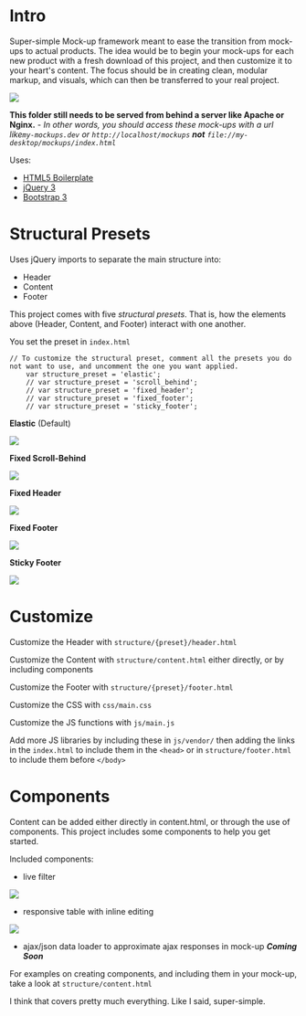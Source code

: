 # Intro

Super-simple Mock-up framework meant to ease the transition from mock-ups to actual products. The idea would be to begin your mock-ups for each new product with a fresh download of this project, and then customize it to your heart's content. The focus should be in creating clean, modular markup, and visuals, which can then be transferred to your real project.

![](https://cloud.githubusercontent.com/assets/1004903/25249958/ced8bf9e-25e1-11e7-8484-bf61d022dba0.png)

**This folder still needs to be served from behind a server like Apache or Nginx.** - *In other words, you should access these mock-ups with a url like`my-mockups.dev` or `http://localhost/mockups` **not** `file://my-desktop/mockups/index.html`*

Uses:

- [HTML5 Boilerplate](https://html5boilerplate.com/)
- [jQuery 3](http://jquery.com/)
- [Bootstrap 3](http://getbootstrap.com/)

# Structural Presets

Uses jQuery imports to separate the main structure into:

- Header
- Content
- Footer

This project comes with five *structural presets*. That is, how the elements above (Header, Content, and Footer) interact with one another.

You set the preset in `index.html`

	// To customize the structural preset, comment all the presets you do not want to use, and uncomment the one you want applied.
        var structure_preset = 'elastic';
        // var structure_preset = 'scroll_behind';
        // var structure_preset = 'fixed_header';
        // var structure_preset = 'fixed_footer';
        // var structure_preset = 'sticky_footer';

**Elastic** (Default)

![](https://cloud.githubusercontent.com/assets/1004903/25249955/ced7d80e-25e1-11e7-9022-85e21fd8225e.gif)

**Fixed Scroll-Behind**

![](https://cloud.githubusercontent.com/assets/1004903/25249957/ced828fe-25e1-11e7-9e7a-353444cd67f0.gif)

**Fixed Header**

![](https://cloud.githubusercontent.com/assets/1004903/25249953/ced68620-25e1-11e7-8075-c84c3337d762.gif)

**Fixed Footer**

![](https://cloud.githubusercontent.com/assets/1004903/25249954/ced6d918-25e1-11e7-99ef-cac40972b955.gif)

**Sticky Footer**

![](https://cloud.githubusercontent.com/assets/1004903/25249956/ced80cca-25e1-11e7-9768-84c710966dd9.gif)

# Customize

Customize the Header with `structure/{preset}/header.html`

Customize the Content with `structure/content.html` either directly, or by including components

Customize the Footer with `structure/{preset}/footer.html`

Customize the CSS with `css/main.css`

Customize the JS functions with `js/main.js`

Add more JS libraries by including these in `js/vendor/` then adding the links in the `index.html` to include them in the `<head>` or in `structure/footer.html` to include them before `</body>`

# Components

Content can be added either directly in content.html, or through the use of components. This project includes some components to help you get started.

Included components:

- live filter

![](https://cloud.githubusercontent.com/assets/1004903/25250535/ebd4fb38-25e3-11e7-94f3-ea8a8c0b0531.gif)

- responsive table with inline editing

![](https://cloud.githubusercontent.com/assets/1004903/25250536/ebd581ca-25e3-11e7-8f74-15e3f67d0a15.gif)

- ajax/json data loader to approximate ajax responses in mock-up ***Coming Soon***

For examples on creating components, and including them in your mock-up, take a look at `structure/content.html`

I think that covers pretty much everything. Like I said, super-simple.
